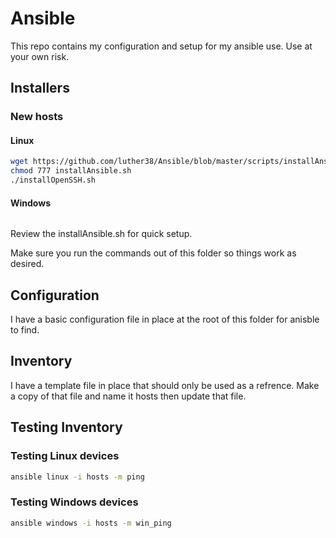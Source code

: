 # Ansible

This repo contains my configuration and setup for my ansible use.  Use at your own risk.

## Installers

### New hosts

#### Linux

```bash
wget https://github.com/luther38/Ansible/blob/master/scripts/installAnsible.sh
chmod 777 installAnsible.sh
./installOpenSSH.sh
```

#### Windows

```powershell

```

Review the installAnsible.sh for quick setup.

Make sure you run the commands out of this folder so things work as desired.

## Configuration

I have a basic configuration file in place at the root of this folder for anisble to find.

## Inventory

I have a template file in place that should only be used as a refrence.  Make a copy of that file and name it hosts then update that file.

## Testing Inventory



### Testing Linux devices

```bash
ansible linux -i hosts -m ping
```

### Testing Windows devices

```bash
ansible windows -i hosts -m win_ping
```



